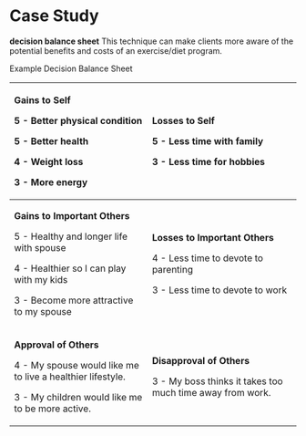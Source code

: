 # Case Study

**decision balance sheet**  This technique can make clients more aware of the potential benefits and costs of an exercise/diet program.





Example Decision Balance Sheet

<table>
  <thead>
    <tr>
      <th style="text-align:left">
        <p><b>Gains to Self</b>
        </p>
        <p>5 - Better physical condition</p>
        <p>5 - Better health</p>
        <p>4 - Weight loss</p>
        <p>3 - More energy</p>
      </th>
      <th style="text-align:left">
        <p><b>Losses to Self</b>
        </p>
        <p>5 - Less time with family</p>
        <p>3 - Less time for hobbies</p>
      </th>
    </tr>
  </thead>
  <tbody>
    <tr>
      <td style="text-align:left">
        <p><b>Gains to Important Others</b>
        </p>
        <p>5 - Healthy and longer life with spouse</p>
        <p>4 - Healthier so I can play with my kids</p>
        <p>3 - Become more attractive to my spouse</p>
      </td>
      <td style="text-align:left">
        <p><b>Losses to Important Others</b>
        </p>
        <p>4 - Less time to devote to parenting</p>
        <p>3 - Less time to devote to work</p>
      </td>
    </tr>
    <tr>
      <td style="text-align:left">
        <p><b>Approval of Others</b>
        </p>
        <p>4 - My spouse would like me to live a healthier lifestyle.</p>
        <p>3 - My children would like me to be more active.</p>
      </td>
      <td style="text-align:left">
        <p><b>Disapproval of Others</b>
        </p>
        <p>3 - My boss thinks it takes too much time away from work.</p>
      </td>
    </tr>
  </tbody>
</table>








